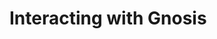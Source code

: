 --- 
---

# Interacting with Gnosis

<div class="row">
<box href="/developers/interact/metamask" title="MetaMask" />
<box href="/developers/interact/web3-js" title="Web3.js" />
<box href="/developers/interact/ethers-js" title="Ethers.js" />
<box href="/developers/interact/rainbowkit-wagmi" title="RainbowKit + Wagmi" />
</div>